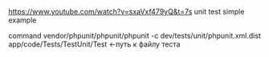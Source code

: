https://www.youtube.com/watch?v=sxaVxf479yQ&t=7s
unit test simple example

command
vendor/phpunit/phpunit/phpunit -c dev/tests/unit/phpunit.xml.dist app/code/Tests/TestUnit/Test  <-путь к файлу теста 

